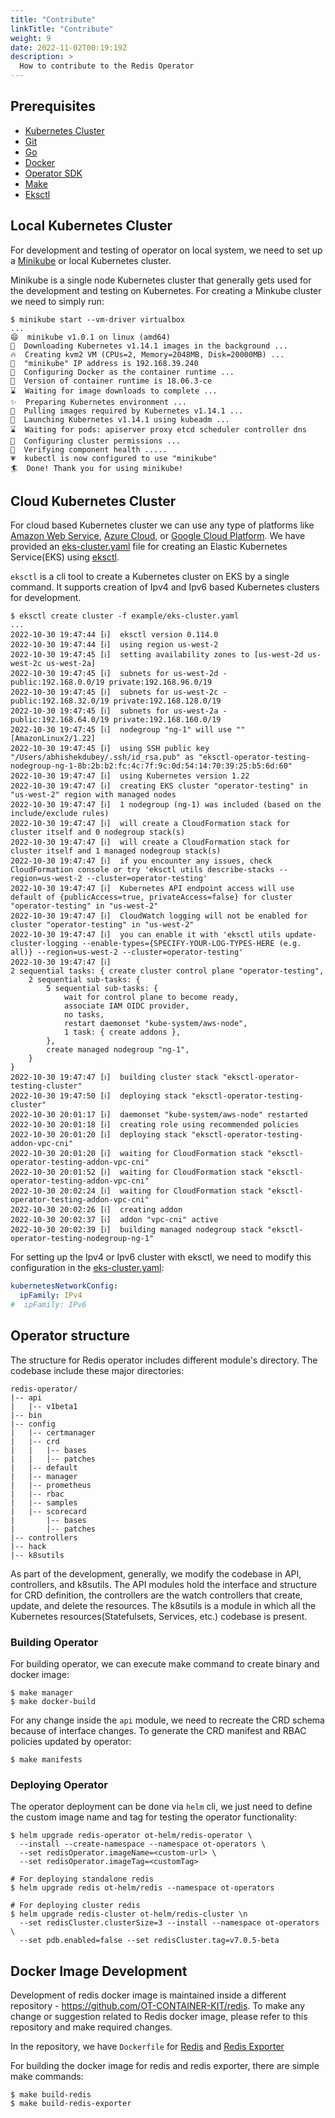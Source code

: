 ```yaml
---
title: "Contribute"
linkTitle: "Contribute"
weight: 9
date: 2022-11-02T00:19:19Z
description: >
  How to contribute to the Redis Operator
---
```


## Prerequisites

- [Kubernetes Cluster](https://kubernetes.io)
- [Git](https://git-scm.com/downloads)
- [Go](https://golang.org/dl/)
- [Docker](https://docs.docker.com/install/)
- [Operator SDK](https://github.com/operator-framework/operator-sdk/releases)
- [Make](https://www.gnu.org/software/make/manual/make.html)
- [Eksctl](https://eksctl.io/)

## Local Kubernetes Cluster

For development and testing of operator on local system, we need to set up a [Minikube](https://minikube.sigs.k8s.io/docs/start/) or local Kubernetes cluster.

Minikube is a single node Kubernetes cluster that generally gets used for the development and testing on Kubernetes. For creating a Minkube cluster we need to simply run:

```shell
$ minikube start --vm-driver virtualbox
...
😄  minikube v1.0.1 on linux (amd64)
🤹  Downloading Kubernetes v1.14.1 images in the background ...
🔥  Creating kvm2 VM (CPUs=2, Memory=2048MB, Disk=20000MB) ...
📶  "minikube" IP address is 192.168.39.240
🐳  Configuring Docker as the container runtime ...
🐳  Version of container runtime is 18.06.3-ce
⌛  Waiting for image downloads to complete ...
✨  Preparing Kubernetes environment ...
🚜  Pulling images required by Kubernetes v1.14.1 ...
🚀  Launching Kubernetes v1.14.1 using kubeadm ... 
⌛  Waiting for pods: apiserver proxy etcd scheduler controller dns
🔑  Configuring cluster permissions ...
🤔  Verifying component health .....
💗  kubectl is now configured to use "minikube"
🏄  Done! Thank you for using minikube!
```

## Cloud Kubernetes Cluster

For cloud based Kubernetes cluster we can use any type of platforms like [Amazon Web Service](https://aws.amazon.com/), [Azure Cloud](https://azure.microsoft.com/en-in/), or [Google Cloud Platform](https://cloud.google.com/). We have provided an [eks-cluster.yaml](./example/eks-cluster.yaml) file for creating an Elastic Kubernetes Service(EKS) using [eksctl](https://eksctl.io/).

`eksctl` is a cli tool to create a Kubernetes cluster on EKS by a single command. It supports creation of Ipv4 and Ipv6 based Kubernetes clusters for development.

```shell
$ eksctl create cluster -f example/eks-cluster.yaml
...
2022-10-30 19:47:44 [ℹ]  eksctl version 0.114.0
2022-10-30 19:47:44 [ℹ]  using region us-west-2
2022-10-30 19:47:45 [ℹ]  setting availability zones to [us-west-2d us-west-2c us-west-2a]
2022-10-30 19:47:45 [ℹ]  subnets for us-west-2d - public:192.168.0.0/19 private:192.168.96.0/19
2022-10-30 19:47:45 [ℹ]  subnets for us-west-2c - public:192.168.32.0/19 private:192.168.128.0/19
2022-10-30 19:47:45 [ℹ]  subnets for us-west-2a - public:192.168.64.0/19 private:192.168.160.0/19
2022-10-30 19:47:45 [ℹ]  nodegroup "ng-1" will use "" [AmazonLinux2/1.22]
2022-10-30 19:47:45 [ℹ]  using SSH public key "/Users/abhishekdubey/.ssh/id_rsa.pub" as "eksctl-operator-testing-nodegroup-ng-1-8b:2b:b2:fc:4c:7f:9c:0d:54:14:70:39:25:b5:6d:60"
2022-10-30 19:47:47 [ℹ]  using Kubernetes version 1.22
2022-10-30 19:47:47 [ℹ]  creating EKS cluster "operator-testing" in "us-west-2" region with managed nodes
2022-10-30 19:47:47 [ℹ]  1 nodegroup (ng-1) was included (based on the include/exclude rules)
2022-10-30 19:47:47 [ℹ]  will create a CloudFormation stack for cluster itself and 0 nodegroup stack(s)
2022-10-30 19:47:47 [ℹ]  will create a CloudFormation stack for cluster itself and 1 managed nodegroup stack(s)
2022-10-30 19:47:47 [ℹ]  if you encounter any issues, check CloudFormation console or try 'eksctl utils describe-stacks --region=us-west-2 --cluster=operator-testing'
2022-10-30 19:47:47 [ℹ]  Kubernetes API endpoint access will use default of {publicAccess=true, privateAccess=false} for cluster "operator-testing" in "us-west-2"
2022-10-30 19:47:47 [ℹ]  CloudWatch logging will not be enabled for cluster "operator-testing" in "us-west-2"
2022-10-30 19:47:47 [ℹ]  you can enable it with 'eksctl utils update-cluster-logging --enable-types={SPECIFY-YOUR-LOG-TYPES-HERE (e.g. all)} --region=us-west-2 --cluster=operator-testing'
2022-10-30 19:47:47 [ℹ]
2 sequential tasks: { create cluster control plane "operator-testing",
    2 sequential sub-tasks: {
        5 sequential sub-tasks: {
            wait for control plane to become ready,
            associate IAM OIDC provider,
            no tasks,
            restart daemonset "kube-system/aws-node",
            1 task: { create addons },
        },
        create managed nodegroup "ng-1",
    }
}
2022-10-30 19:47:47 [ℹ]  building cluster stack "eksctl-operator-testing-cluster"
2022-10-30 19:47:50 [ℹ]  deploying stack "eksctl-operator-testing-cluster"
2022-10-30 20:01:17 [ℹ]  daemonset "kube-system/aws-node" restarted
2022-10-30 20:01:18 [ℹ]  creating role using recommended policies
2022-10-30 20:01:20 [ℹ]  deploying stack "eksctl-operator-testing-addon-vpc-cni"
2022-10-30 20:01:20 [ℹ]  waiting for CloudFormation stack "eksctl-operator-testing-addon-vpc-cni"
2022-10-30 20:01:52 [ℹ]  waiting for CloudFormation stack "eksctl-operator-testing-addon-vpc-cni"
2022-10-30 20:02:24 [ℹ]  waiting for CloudFormation stack "eksctl-operator-testing-addon-vpc-cni"
2022-10-30 20:02:26 [ℹ]  creating addon
2022-10-30 20:02:37 [ℹ]  addon "vpc-cni" active
2022-10-30 20:02:39 [ℹ]  building managed nodegroup stack "eksctl-operator-testing-nodegroup-ng-1"
```

For setting up the Ipv4 or Ipv6 cluster with eksctl, we need to modify this configuration in the [eks-cluster.yaml](./example/eks-cluster.yaml):

```yaml
kubernetesNetworkConfig:
  ipFamily: IPv4
#  ipFamily: IPv6
```

## Operator structure

The structure for Redis operator includes different module's directory. The codebase include these major directories:

```shell
redis-operator/
|-- api
|   |-- v1beta1
|-- bin
|-- config
|   |-- certmanager
|   |-- crd
|   |   |-- bases
|   |   |-- patches
|   |-- default
|   |-- manager
|   |-- prometheus
|   |-- rbac
|   |-- samples
|   |-- scorecard
|       |-- bases
|       |-- patches
|-- controllers
|-- hack
|-- k8sutils
```

As part of the development, generally, we modify the codebase in API, controllers, and k8sutils. The API modules hold the interface and structure for CRD definition, the controllers are the watch controllers that create, update, and delete the resources. The k8sutils is a module in which all the Kubernetes resources(Statefulsets, Services, etc.) codebase is present.

### Building Operator

For building operator, we can execute make command to create binary and docker image:

```shell
$ make manager
$ make docker-build
```

For any change inside the `api` module, we need to recreate the CRD schema because of interface changes. To generate the CRD manifest and RBAC policies updated by operator:

```shell
$ make manifests
```

### Deploying Operator

The operator deployment can be done via `helm` cli, we just need to define the custom image name and tag for testing the operator functionality:

```shell
$ helm upgrade redis-operator ot-helm/redis-operator \
  --install --create-namespace --namespace ot-operators \
  --set redisOperator.imageName=<custom-url> \
  --set redisOperator.imageTag=<customTag>
```

```shell
# For deploying standalone redis
$ helm upgrade redis ot-helm/redis --namespace ot-operators

# For deploying cluster redis
$ helm upgrade redis-cluster ot-helm/redis-cluster \n 
  --set redisCluster.clusterSize=3 --install --namespace ot-operators \ 
  --set pdb.enabled=false --set redisCluster.tag=v7.0.5-beta
```

## Docker Image Development

Development of redis docker image is maintained inside a different repository - https://github.com/OT-CONTAINER-KIT/redis. To make any change or suggestion related to Redis docker image, please refer to this repository and make required changes.

In the repository, we have `Dockerfile` for [Redis](https://github.com/OT-CONTAINER-KIT/redis/blob/master/Dockerfile) and [Redis Exporter](https://github.com/OT-CONTAINER-KIT/redis/blob/master/Dockerfile.exporter)

For building the docker image for redis and redis exporter, there are simple make commands:

```shell
$ make build-redis
$ make build-redis-exporter
```

